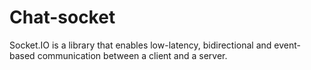 # Chat-socket
Socket.IO is a library that enables low-latency, bidirectional and event-based communication between a client and a server.
